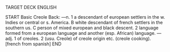 TARGET DECK
ENGLISH

START
Basic
Creole
Back: —n. 1 a descendant of european settlers in the w. Indies or central or s. America. B white descendant of french settlers in the southern us. C person of mixed european and black descent. 2 language formed from a european language and another (esp. African) language. —adj. 1 of creoles. 2 (usu. Creole) of creole origin etc. (creole cooking). [french from spanish]
END
